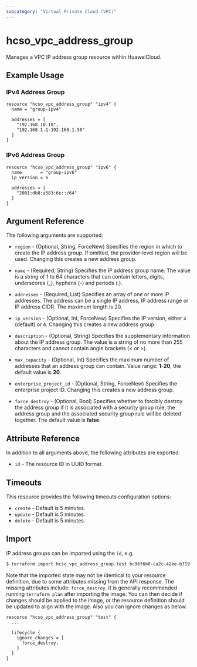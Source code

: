 ```yaml
---
subcategory: "Virtual Private Cloud (VPC)"
---
```


# hcso_vpc_address_group

Manages a VPC IP address group resource within HuaweiCloud.

## Example Usage

### IPv4 Address Group

```hcl
resource "hcso_vpc_address_group" "ipv4" {
  name = "group-ipv4"

  addresses = [
    "192.168.10.10",
    "192.168.1.1-192.168.1.50"
  ]
}
```

### IPv6 Address Group

```hcl
resource "hcso_vpc_address_group" "ipv6" {
  name       = "group-ipv6"
  ip_version = 6

  addresses = [
    "2001:db8:a583:6e::/64"
  ]
}
```

## Argument Reference

The following arguments are supported:

* `region` - (Optional, String, ForceNew) Specifies the region in which to create the IP address group. If omitted, the
  provider-level region will be used. Changing this creates a new address group.
  
* `name` - (Required, String) Specifies the IP address group name. The value is a string of 1 to 64 characters that can contain
  letters, digits, underscores (_), hyphens (-) and periods (.).

* `addresses` - (Required, List) Specifies an array of one or more IP addresses. The address can be a single IP
  address, IP address range or IP address CIDR. The maximum length is 20.

* `ip_version` - (Optional, Int, ForceNew) Specifies the IP version, either `4` (default) or `6`.
  Changing this creates a new address group.

* `description` - (Optional, String) Specifies the supplementary information about the IP address group.
  The value is a string of no more than 255 characters and cannot contain angle brackets (< or >).

* `max_capacity` - (Optional, Int) Specifies the maximum number of addresses that an address group can contain.
  Value range: **1**-**20**, the default value is **20**.

* `enterprise_project_id` - (Optional, String, ForceNew) Specifies the enterprise project ID.
  Changing this creates a new address group.

* `force_destroy` - (Optional, Bool) Specifies whether to forcibly destroy the address group if it is associated with
  a security group rule, the address group and the associated security group rule will be deleted together.
  The default value is **false**.
  
## Attribute Reference

In addition to all arguments above, the following attributes are exported:

* `id` - The resource ID in UUID format.

## Timeouts

This resource provides the following timeouts configuration options:

* `create` - Default is 5 minutes.
* `update` - Default is 5 minutes.
* `delete` - Default is 5 minutes.

## Import

IP address groups can be imported using the `id`, e.g.

```bash
$ terraform import hcso_vpc_address_group.test bc96f6b0-ca2c-42ee-b719-0f26bc9c8661
```

Note that the imported state may not be identical to your resource definition, due to some attributes missing from the
API response. The missing attributes include: `force_destroy`. It is generally recommended running `terraform plan` after
importing the image. You can then decide if changes should be applied to the image, or the resource
definition should be updated to align with the image. Also you can ignore changes as below.

```hcl
resource "hcso_vpc_address_group" "test" {
  ...

  lifecycle {
    ignore_changes = [
      force_destroy,
    ]
  }
}
```
